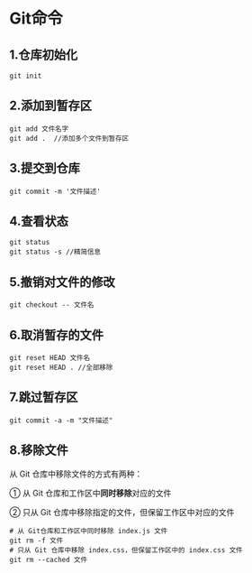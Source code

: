 # Git命令

## 1.仓库初始化

```shell
git init
```

## 2.添加到暂存区

```shell
git add 文件名字
git add .  //添加多个文件到暂存区
```

## 3.提交到仓库

```shell
git commit -m '文件描述'
```

## 4.查看状态

```shell
git status 
git status -s //精简信息
```

## 5.撤销对文件的修改

```shell
git checkout -- 文件名
```

## 6.取消暂存的文件

```shell
git reset HEAD 文件名
git reset HEAD . //全部移除
```

## 7.跳过暂存区

```shell
git commit -a -m "文件描述"
```

## 8.移除文件

从 Git 仓库中移除文件的方式有两种：

① 从 Git 仓库和工作区中**同时移除**对应的文件

② 只从 Git 仓库中移除指定的文件，但保留工作区中对应的文件

```shell
# 从 Git仓库和工作区中同时移除 index.js 文件
git rm -f 文件
# 只从 Git 仓库中移除 index.css，但保留工作区中的 index.css 文件
git rm --cached 文件
```

